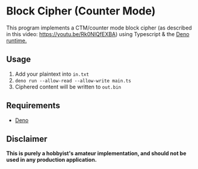 # Block Cipher (Counter Mode)

This program implements a CTM/counter mode block cipher (as described in this video: https://youtu.be/Rk0NIQfEXBA) using Typescript & the [Deno runtime.](https://deno.land/)

## Usage

1. Add your plaintext into `in.txt`
2. `deno run --allow-read --allow-write main.ts`
3. Ciphered content will be written to `out.bin`

## Requirements

- [Deno](https://deno.land/)

## Disclaimer

**This is purely a hobbyist's amateur implementation, and should not be used in any production application.**
